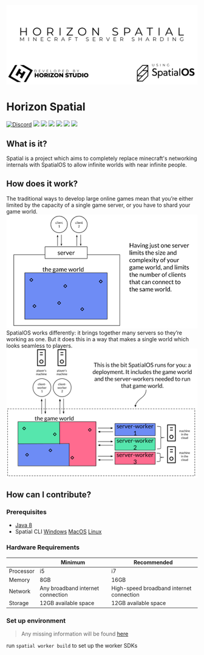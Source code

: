 ![alt tag](docs/spatial.png)

# Horizon Spatial

[![Discord](https://img.shields.io/discord/422424112863117312.svg?style=for-the-badge&logo=discord)](https://discord.gg/758eCD7)
![](https://img.shields.io/github/contributors/HRZNStudio/Spatial.svg?style=for-the-badge&logo=github)
![](https://img.shields.io/github/issues/HRZNStudio/Spatial.svg?style=for-the-badge&logo=github)
![](https://img.shields.io/github/issues-pr/HRZNStudio/Spatial.svg?style=for-the-badge&logo=github)
![](https://img.shields.io/github/forks/HRZNStudio/Spatial.svg?style=for-the-badge&logo=github)
![](https://img.shields.io/github/stars/HRZNStudio/Spatial.svg?style=for-the-badge&logo=github)
![](https://img.shields.io/badge/License-MIT-green.svg?style=for-the-badge)

## What is it?
Spatial is a project which aims to completely replace minecraft's networking internals with SpatialOS to allow infinite worlds with near infinite people.

## How does it work?

The traditional ways to develop large online games mean that you’re either limited by the capacity of a single game server, or you have to shard your game world.
![alt tag](docs/trad-client-server.png)
SpatialOS works differently: it brings together many servers so they’re working as one. But it does this in a way that makes a single world which looks seamless to players.
![alt tag](docs/deployment.png)

## How can I contribute?

### Prerequisites
- [Java 8](http://www.oracle.com/technetwork/java/javase/downloads/jdk8-downloads-2133151.html)
- Spatial CLI [Windows](https://docs.improbable.io/reference/13.5/shared/get-started/setup/win) [MacOS](https://docs.improbable.io/reference/13.5/shared/get-started/setup/mac) [Linux](https://docs.improbable.io/reference/13.5/shared/get-started/setup/linux)

### Hardware Requirements
|           | Minimum                           | Recommended                              |
|-----------|-----------------------------------|------------------------------------------|
| Processor | i5                                | i7                                       |
| Memory    | 8GB                               | 16GB                                     |
| Network   | Any broadband internet connection | High-speed broadband internet connection |
| Storage   | 12GB available space              | 12GB available space                     |

### Set up environment

> Any missing information will be found [here](https://docs.improbable.io/reference/13.5/shared/build)

run `spatial worker build` to set up the worker SDKs

